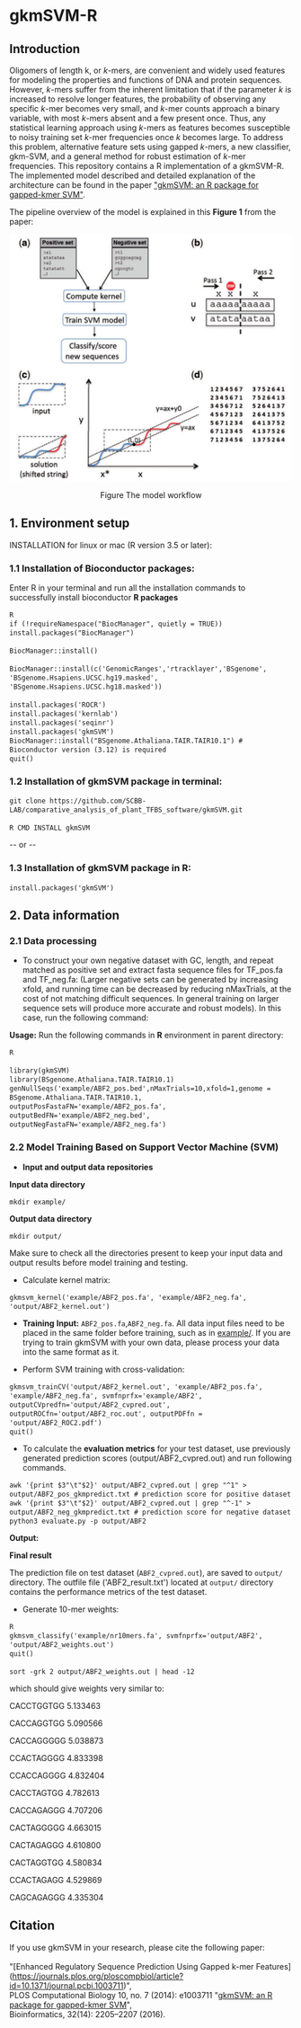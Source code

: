 # gkmSVM-R
## Introduction
Oligomers of length k, or *k*-mers, are convenient and widely used features for modeling the properties and functions of DNA and protein sequences. However, *k*-mers suffer from the inherent limitation that if the parameter *k* is increased to resolve longer features, the probability of observing any specific *k*-mer becomes very small, and *k*-mer counts approach a binary variable, with most *k*-mers absent and a few present once. Thus, any statistical learning approach using *k*-mers as features becomes susceptible to noisy training set *k*-mer frequencies once *k* becomes large. To address this problem, alternative feature sets using gapped *k*-mers, a new classifier, gkm-SVM, and a general method for robust estimation of *k*-mer frequencies. 
This repository contains a R implementation of a gkmSVM-R. The implemented model described and detailed explanation of the architecture can be found in the paper ["gkmSVM: an R package for gapped-kmer SVM"](https://www.ncbi.nlm.nih.gov/pmc/articles/PMC4937197/). 

The pipeline overview of the model is explained in this **Figure 1** from the paper:

<p align="center">
<img src="gkmsvm.jpg">
</p>
<p align="center"><b></b>Figure The model workflow</b></p>

## 1. Environment setup

INSTALLATION for linux or mac (R version 3.5 or later):

### 1.1 Installation of Bioconductor packages:

Enter R in your terminal and run all the installation commands to successfully install bioconductor **R packages**

```
R
if (!requireNamespace("BiocManager", quietly = TRUE)) install.packages("BiocManager")

BiocManager::install()

BiocManager::install(c('GenomicRanges','rtracklayer','BSgenome', 'BSgenome.Hsapiens.UCSC.hg19.masked', 'BSgenome.Hsapiens.UCSC.hg18.masked'))

install.packages('ROCR')
install.packages('kernlab')
install.packages('seqinr')
install.packages('gkmSVM')
BiocManager::install("BSgenome.Athaliana.TAIR.TAIR10.1") # Bioconductor version (3.12) is required
quit()
```
### 1.2 Installation of gkmSVM package in **terminal**:

```
git clone https://github.com/SCBB-LAB/comparative_analysis_of_plant_TFBS_software/gkmSVM.git

R CMD INSTALL gkmSVM
```
-- or --

### 1.3 Installation of gkmSVM package in **R**:

```
install.packages('gkmSVM')
```
## 2. Data information

### 2.1 Data processing

- To construct your own negative dataset with GC, length, and repeat matched as positive set and extract fasta sequence files for TF_pos.fa and TF_neg.fa: (Larger negative sets can be generated by increasing xfold, and running time can be decreased by reducing nMaxTrials, at the cost of not matching difficult sequences. In general training on larger sequence sets will produce more accurate and robust models). In this case, run the following command:

**Usage:**
Run the following commands in **R** environment in parent directory:

```
R

library(gkmSVM) 
library(BSgenome.Athaliana.TAIR.TAIR10.1)
genNullSeqs('example/ABF2_pos.bed',nMaxTrials=10,xfold=1,genome = BSgenome.Athaliana.TAIR.TAIR10.1, outputPosFastaFN='example/ABF2_pos.fa', outputBedFN='example/ABF2_neg.bed', outputNegFastaFN='example/ABF2_neg.fa')
```

### 2.2 Model Training Based on Support Vector Machine (SVM)
- **Input and output data repositories**

**Input data directory**
```
mkdir example/
```
**Output data directory**
```
mkdir output/
```

Make sure to check all the directories present to keep your input data and output results before model training and testing.

- Calculate kernel matrix:
 
```
gkmsvm_kernel('example/ABF2_pos.fa', 'example/ABF2_neg.fa', 'output/ABF2_kernel.out')
```

- **Training** 
**Input:** `ABF2_pos.fa`,`ABF2_neg.fa`. 
All data input files need to be placed in the same folder before training, such as in [example/](https://github.com/SCBB-LAB/gkmSVM/blob/master/example/). If you are trying to train gkmSVM with your own data, please process your data into the same format as it.

- Perform SVM training with cross-validation:
 
```
gkmsvm_trainCV('output/ABF2_kernel.out', 'example/ABF2_pos.fa', 'example/ABF2_neg.fa', svmfnprfx='example/ABF2', outputCVpredfn='output/ABF2_cvpred.out', outputROCfn='output/ABF2_roc.out', outputPDFfn = 'output/ABF2_ROC2.pdf')
quit()
```

- To calculate the **evaluation metrics** for your test dataset, use previously generated prediction scores (output/ABF2_cvpred.out) and run following commands.
```
awk '{print $3"\t"$2}' output/ABF2_cvpred.out | grep "^1" > output/ABF2_pos_gkmpredict.txt # prediction score for positive dataset
awk '{print $3"\t"$2}' output/ABF2_cvpred.out | grep "^-1" > output/ABF2_neg_gkmpredict.txt # prediction score for negative dataset
python3 evaluate.py -p output/ABF2
```

**Output:** 

**Final result** 

The prediction file on test dataset (`ABF2_cvpred.out`), are saved to `output/` directory. 
The outfile file ('ABF2_result.txt') located at `output/` directory contains the performance metrics of the test dataset.  

- Generate 10-mer weights:
 
```
R
gkmsvm_classify('example/nr10mers.fa', svmfnprfx='output/ABF2', 'output/ABF2_weights.out')
quit()

sort -grk 2 output/ABF2_weights.out | head -12
```

which should give weights very similar to:

CACCTGGTGG 5.133463

CACCAGGTGG 5.090566

CACCAGGGGG 5.038873

CCACTAGGGG 4.833398

CCACCAGGGG 4.832404

CACCTAGTGG 4.782613

CACCAGAGGG 4.707206

CACTAGGGGG 4.663015

CACTAGAGGG 4.610800

CACTAGGTGG 4.580834

CCACTAGAGG 4.529869

CAGCAGAGGG 4.335304

 
## Citation

If you use gkmSVM in your research, please cite the following paper:</br>
<br/>
"[Enhanced Regulatory Sequence Prediction Using Gapped k-mer Features] (https://journals.plos.org/ploscompbiol/article?id=10.1371/journal.pcbi.1003711)", <br/>
PLOS Computational Biology 10, no. 7 (2014): e1003711
"[gkmSVM: an R package for gapped-kmer SVM](https://www.ncbi.nlm.nih.gov/pmc/articles/PMC4937197/)",<br/>
Bioinformatics, 32(14): 2205–2207 (2016).
